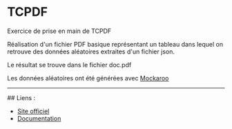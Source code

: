 # TCPDF
Exercice de prise en main de TCPDF

Réalisation d'un fichier PDF basique représentant un tableau dans lequel on retrouve des données aléatoires extraites d'un fichier json.

Le résultat se trouve dans le fichier doc.pdf

Les données aléatoires ont été générées avec <a href="https://www.mockaroo.com/">Mockaroo</a>
<hr>
## Liens : 
<ul>
    <li><a href="https://tcpdf.org/" target="_blank">Site officiel</a></li>
    <li><a href="https://tcpdf.org/docs" target="_blank">Documentation</a></li>
</ul>